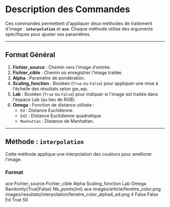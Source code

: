 
# Description des Commandes

Ces commandes permettent d'appliquer deux méthodes de traitement d'image : **`interpolation`** et **`ace`**. Chaque méthode utilise des arguments spécifiques pour ajuster ses paramètres.

---

## Format Général

1. **Fichier_source** : Chemin vers l'image d'entrée.
2. **Fichier_cible** : Chemin où enregistrer l'image traitée.
3. **Alpha** : Paramètre de pondération.
4. **Scaling_fonction** : Booléen (`True` ou `False`) pour appliquer une mise à l'échelle des résultats selon gw_wp.
5. **Lab** : Booléen (`True` ou `False`) pour indiquer si l'image est traitée dans l'espace Lab (au lieu de RGB).
6. **Omega** : Fonction de distance utilisée :
   - `Ed` : Distance Euclidienne.
   - `Ed2` : Distance Euclidienne quadratique.
   - `Manhattan` : Distance de Manhattan.

---

## Méthode : `interpolation`

Cette méthode applique une interpolation des couleurs pour améliorer l'image.

### Format

ace Fichier_source Fichier_cible Alpha Scaling_fonction Lab Omega Randomly{True|False} Nb_points{int}
ace images/article/fenetre_color.png images/resultats/interpolation/fenetre_color_alpha4_ed.png 4 False False Ed True 50
